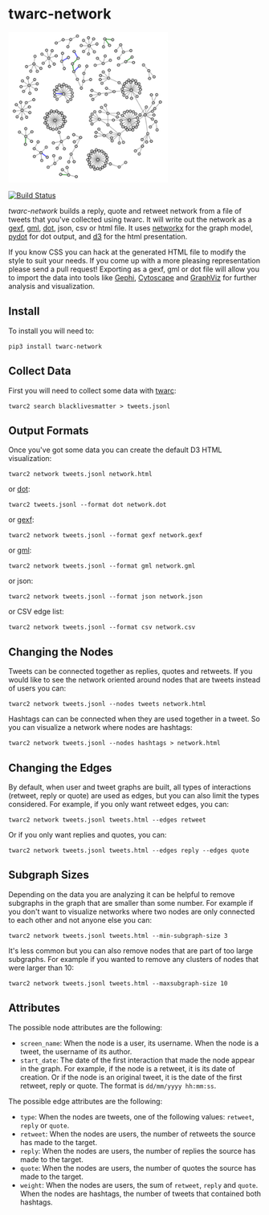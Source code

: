 # twarc-network 

<img height=300 src="https://raw.githubusercontent.com/docnow/twarc-network/main/images/d3.png" />

[![Build Status](https://github.com/docnow/twarc-network/workflows/tests/badge.svg)](https://github.com/DocNow/twarc-network/actions/workflows/main.yml)

*twarc-network* builds a reply, quote and retweet network from a file of tweets
that you've collected using twarc. It will write out the network as a [gexf],
[gml], [dot], json, csv or html file. It uses [networkx] for the graph model,
[pydot] for dot output, and [d3] for the html presentation. 

If you know CSS you can hack at the generated HTML file to modify the style to
suit your needs. If you come up with a more pleasing representation please send
a pull request! Exporting as a gexf, gml or dot file will allow you to import
the data into tools like [Gephi], [Cytoscape] and [GraphViz] for further
analysis and visualization.

## Install

To install you will need to:

    pip3 install twarc-network

## Collect Data

First you will need to collect some data with [twarc]:

    twarc2 search blacklivesmatter > tweets.jsonl

## Output Formats

Once you've got some data you can create the default D3 HTML visualization:

    twarc2 network tweets.jsonl network.html

or [dot]:

    twarc2 tweets.jsonl --format dot network.dot

or [gexf]:

    twarc2 network tweets.jsonl --format gexf network.gexf

or [gml]:

    twarc2 network tweets.jsonl --format gml network.gml

or json:

    twarc2 network tweets.jsonl --format json network.json

or CSV edge list:

    twarc2 network tweets.jsonl --format csv network.csv

## Changing the Nodes

Tweets can be connected together as replies, quotes and retweets. If you would
like to see the network oriented around nodes that are tweets instead of users
you can:

    twarc2 network tweets.jsonl --nodes tweets network.html

Hashtags can can be connected when they are used together in a tweet. So you
can visualize a network where nodes are hashtags:

    twarc2 network tweets.jsonl --nodes hashtags > network.html

## Changing the Edges

By default, when user and tweet graphs are built,
all types of interactions (retweet, reply or quote) are used as edges,
but you can also limit the types considered.
For example, if you only want retweet edges, you can:

    twarc2 network tweets.jsonl tweets.html --edges retweet

Or if you only want replies and quotes, you can:

    twarc2 network tweets.jsonl tweets.html --edges reply --edges quote


## Subgraph Sizes

Depending on the data you are analyzing it can be helpful to remove subgraphs in
the graph that are smaller than some number. For example if you don't want to
visualize networks where two nodes are only connected to each other and not
anyone else you can:

    twarc2 network tweets.jsonl tweets.html --min-subgraph-size 3

It's less common but you can also remove nodes that are part of too large
subgraphs. For example if you wanted to remove any clusters of nodes that were
larger than 10:

    twarc2 network tweets.jsonl tweets.html --maxsubgraph-size 10

## Attributes

The possible node attributes are the following:
- `screen_name`:
  When the node is a user, its username.
  When the node is a tweet, the username of its author.
- `start_date`:
  The date of the first interaction that made the node appear in the graph.
  For example, if the node is a retweet, it is its date of creation.
  Or if the node is an original tweet,
  it is the date of the first retweet, reply or quote.
  The format is `dd/mm/yyyy hh:mm:ss`.

The possible edge attributes are the following:
- `type`: When the nodes are tweets, one of the following values:
  `retweet`, `reply` or `quote`.
- `retweet`: When the nodes are users,
  the number of retweets the source has made to the target.
- `reply`: When the nodes are users,
  the number of replies the source has made to the target.
- `quote`: When the nodes are users,
  the number of quotes the source has made to the target.
- `weight`:
  When the nodes are users, the sum of `retweet`, `reply` and `quote`.
  When the nodes are hashtags,
  the number of tweets that contained both hashtags.

[gexf]: https://gephi.org/gexf/format/
[dot]: https://en.wikipedia.org/wiki/DOT_%28graph_description_language%29
[d3]: https://d3js.org/
[networkx]: https://networkx.org/
[twarc]: https://github.com/docnow/twarc
[gml]: https://en.wikipedia.org/wiki/Graph_Modelling_Language
[pydot]: https://pypi.org/project/pydot/
[Gephi]: https://gephi.org/
[Cytoscape]: https://cytoscape.org/
[GraphViz]: https://graphviz.org/
